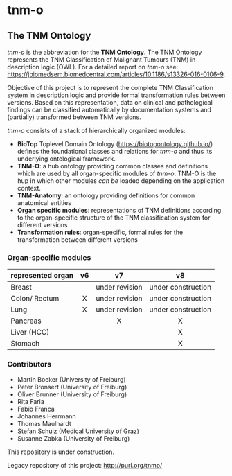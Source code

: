 # tnm-o

## The TNM Ontology

*tnm-o* is the abbreviation for the **TNM Ontology**. The TNM Ontology represents the TNM Classification of Malignant Tumours (TNM) in description logic (OWL). For a detailed report on *tnm-o* see: https://jbiomedsem.biomedcentral.com/articles/10.1186/s13326-016-0106-9. 

Objective of this project is to represent the complete TNM Classification system in description logic and provide formal transformation rules between versions. Based on this representation, data on clinical and pathological findings can be classified automatically by documentation systems and (partially) transformed between TNM versions.

*tnm-o* consists of a stack of hierarchically organized modules:

 * **BioTop** Toplevel Domain Ontology (https://biotopontology.github.io/) defines the foundational classes and relations for *tnm-o* and thus its underlying ontological framework.
 * **TNM-O**: a hub ontology providing common classes and definitions which are used by all organ-specific modules of *tnm-o*.  TNM-O is the hup in which other modules *can be* loaded depending on the application context.
 * **TNM-Anatomy**: an ontology providing definitions for common anatomical entities
 * **Organ specific modules**: representations of TNM definitions according to the organ-specific structure of the TNM classification system for different versions
 * **Transformation rules**: organ-specific, formal rules for the transformation between different versions


### Organ-specific modules 

| represented organ |  v6  |       v7       |         v8         |
| :---------------- | :--: | :------------: | :----------------: |
| Breast            |      | under revision | under construction |
| Colon/ Rectum     |  X   | under revision | under construction |
| Lung              |  X   | under revision | under construction |
| Pancreas          |      |       X        |         X          |
| Liver (HCC)       |      |                |         X          |
| Stomach           |      |                |         X          |


### Contributors

 * Martin Boeker (University of Freiburg)
 * Peter Bronsert (University of Freiburg)
 * Oliver Brunner (University of Freiburg)
 * Rita Faria
 * Fabio Franca
 * Johannes Herrmann
 * Thomas Maulhardt
 * Stefan Schulz (Medical University of Graz)
 * Susanne Zabka (University of Freiburg)

 This repository is under construction.

 Legacy repository of this project: http://purl.org/tnmo/
